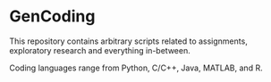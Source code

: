 # GenCoding
This repository contains arbitrary scripts related to assignments, exploratory research and everything in-between.

Coding languages range from Python, C/C++, Java, MATLAB, and R. 
